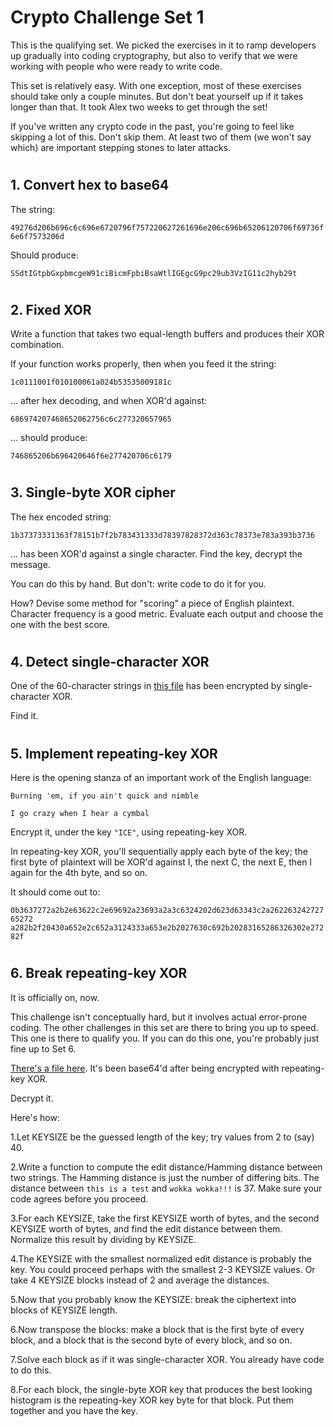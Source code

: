 # Crypto Challenge Set 1 #
This is the qualifying set. We picked the exercises in it to ramp developers up gradually into coding cryptography, but also to verify that we were working with people who were ready to write code.

This set is relatively easy. With one exception, most of these exercises should take only a couple minutes. But don't beat yourself up if it takes longer than that. It took Alex two weeks to get through the set!

If you've written any crypto code in the past, you're going to feel like skipping a lot of this. Don't skip them. At least two of them (we won't say which) are important stepping stones to later attacks.
#

## 1. Convert hex to base64 ##
The string:

`49276d206b696c6c696e6720796f757220627261696e206c696b65206120706f69736f6e6f7573206d`

Should produce:

`SSdtIGtpbGxpbmcgeW91ciBicmFpbiBsaWtlIGEgcG9pc29ub3VzIG11c2hyb29t`
#

## 2. Fixed XOR ##
Write a function that takes two equal-length buffers and produces their XOR combination.

If your function works properly, then when you feed it the string:

`1c0111001f010100061a024b53535009181c`

... after hex decoding, and when XOR'd against:

`686974207468652062756c6c277320657965`


... should produce:

`746865206b696420646f6e277420706c6179`
#

## 3. Single-byte XOR cipher ##
The hex encoded string:

`1b37373331363f78151b7f2b783431333d78397828372d363c78373e783a393b3736`

... has been XOR'd against a single character. Find the key, decrypt the message.

You can do this by hand. But don't: write code to do it for you.

How? Devise some method for "scoring" a piece of English plaintext. Character frequency is a good metric. Evaluate each output and choose the one with the best score.
#

## 4. Detect single-character XOR ##
One of the 60-character strings in [this file](https://cryptopals.com/static/challenge-data/4.txt) has been encrypted by single-character XOR.

Find it.
#

## 5. Implement repeating-key XOR ##
Here is the opening stanza of an important work of the English language:

`Burning 'em, if you ain't quick and nimble`

`I go crazy when I hear a cymbal`

Encrypt it, under the key `"ICE"`, using repeating-key XOR.

In repeating-key XOR, you'll sequentially apply each byte of the key; the first byte of plaintext will be XOR'd against I, the next C, the next E, then I again for the 4th byte, and so on.

It should come out to:

`0b3637272a2b2e63622c2e69692a23693a2a3c6324202d623d63343c2a26226324272765272
a282b2f20430a652e2c652a3124333a653e2b2027630c692b20283165286326302e27282f`
#

## 6. Break repeating-key XOR ##
It is officially on, now.

This challenge isn't conceptually hard, but it involves actual error-prone coding. The other challenges in this set are there to bring you up to speed. This one is there to qualify you. If you can do this one, you're probably just fine up to Set 6.

[There's a file here](https://cryptopals.com/static/challenge-data/6.txt). It's been base64'd after being encrypted with repeating-key XOR.

Decrypt it.

Here's how:

1.Let KEYSIZE be the guessed length of the key; try values from 2 to (say) 40.

2.Write a function to compute the edit distance/Hamming distance between two strings. The Hamming distance is just the number of differing bits. The distance between `this is a test` and `wokka wokka!!!` is 37. Make sure your code agrees before you proceed.

3.For each KEYSIZE, take the first KEYSIZE worth of bytes, and the second KEYSIZE worth of bytes, and find the edit distance between them. Normalize this result by dividing by KEYSIZE.

4.The KEYSIZE with the smallest normalized edit distance is probably the key. You could proceed perhaps with the smallest 2-3 KEYSIZE values. Or take 4 KEYSIZE blocks instead of 2 and average the distances.

5.Now that you probably know the KEYSIZE: break the ciphertext into blocks of KEYSIZE length.

6.Now transpose the blocks: make a block that is the first byte of every block, and a block that is the second byte of every block, and so on.

7.Solve each block as if it was single-character XOR. You already have code to do this.

8.For each block, the single-byte XOR key that produces the best looking histogram is the repeating-key XOR key byte for that block. Put them together and you have the key.
#